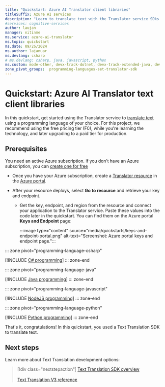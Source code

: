 ```yaml
---
title: "Quickstart: Azure AI Translator client libraries"
titleSuffix: Azure AI services
description: "Learn to translate text with the Translator service SDks in a programming language of your choice: C#, Java, JavaScript, or Python."
#services: cognitive-services
author: laujan
manager: nitinme
ms.service: azure-ai-translator
ms.topic: quickstart
ms.date: 09/26/2024
ms.author: lajanuar
ms.devlang: csharp
# ms.devlang: csharp, java, javascript, python
ms.custom: mode-other, devx-track-dotnet, devx-track-extended-java, devx-track-js, devx-track-python
zone_pivot_groups:  programming-languages-set-translator-sdk
---
```


<!-- markdownlint-disable MD033 -->
<!-- markdownlint-disable MD001 -->
<!-- markdownlint-disable MD024 -->
<!-- markdownlint-disable MD036 -->
<!-- markdownlint-disable MD049 -->

# Quickstart: Azure AI Translator text client libraries 

In this quickstart, get started using the Translator service to [translate text](reference/v3-0-translate.md) using a programming language of your choice. For this project, we recommend using the free pricing tier (F0), while you're learning the technology, and later upgrading to a paid tier for production.

## Prerequisites

You need an active Azure subscription. If you don't have an Azure subscription, you can [create one for free](https://azure.microsoft.com/free/cognitive-services/)

* Once you have your Azure subscription, create a [Translator resource](create-translator-resource.md) in the [Azure portal](https://portal.azure.com/#create/Microsoft.CognitiveServicesTextTranslation).

* After your resource deploys, select **Go to resource** and retrieve your key and endpoint.

  * Get the key, endpoint, and region from the resource and connect your application to the Translator service. Paste these values into the code later in the quickstart. You can find them on the Azure portal **Keys and Endpoint** page:

    :::image type="content" source="media/quickstarts/keys-and-endpoint-portal.png" alt-text="Screenshot: Azure portal keys and endpoint page.":::

::: zone pivot="programming-language-csharp"

[!INCLUDE [C# programming](includes/text-translation-sdk/csharp.md)]
::: zone-end

::: zone pivot="programming-language-java"

[!INCLUDE [Java programming](includes/text-translation-sdk/java.md)]
::: zone-end

::: zone pivot="programming-language-javascript"

[!INCLUDE [NodeJS programming](includes/text-translation-sdk/javascript.md)]
::: zone-end

::: zone pivot="programming-language-python"

[!INCLUDE [Python programming](includes/text-translation-sdk/python.md)]
::: zone-end

That's it, congratulations! In this quickstart, you used a Text Translation SDK to translate text.

## Next steps

Learn more about Text Translation development options:

> [!div class="nextstepaction"]
>[Text Translation SDK overview](text-sdk-overview.md) </br></br>[Text Translation V3 reference](reference/v3-0-reference.md)
